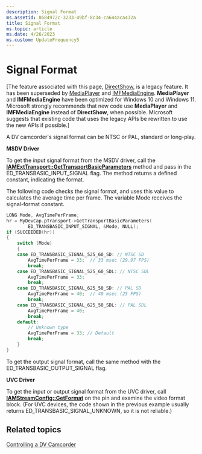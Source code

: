 ```yaml
---
description: Signal Format
ms.assetid: 8684972c-3233-49bf-8c34-ca644aca432a
title: Signal Format
ms.topic: article
ms.date: 4/26/2023
ms.custom: UpdateFrequency5
---
```


# Signal Format

\[The feature associated with this page, [DirectShow](/windows/win32/directshow/directshow), is a legacy feature. It has been superseded by [MediaPlayer](/uwp/api/Windows.Media.Playback.MediaPlayer) and [IMFMediaEngine](/windows/win32/api/mfmediaengine/nn-mfmediaengine-imfmediaengine). **MediaPlayer** and **IMFMediaEngine** have been optimized for Windows 10 and Windows 11. Microsoft strongly recommends that new code use **MediaPlayer** and **IMFMediaEngine** instead of **DirectShow**, when possible. Microsoft suggests that existing code that uses the legacy APIs be rewritten to use the new APIs if possible.\]

A DV camcorder's signal format can be NTSC or PAL, standard or long-play.

**MSDV Driver**

To get the input signal format from the MSDV driver, call the [**IAMExtTransport::GetTransportBasicParameters**](/windows/desktop/api/Strmif/nf-strmif-iamexttransport-gettransportbasicparameters) method and pass in the ED\_TRANSBASIC\_INPUT\_SIGNAL flag. The method returns a defined constant, indicating the format.

The following code checks the signal format, and uses this value to calculates the average time per frame. The variable Mode receives the signal-format constant.


```C++
LONG Mode, AvgTimePerFrame;
hr = MyDevCap.pTransport->GetTransportBasicParameters(
        ED_TRANSBASIC_INPUT_SIGNAL, &Mode, NULL);
if (SUCCEEDED(hr))
{
    switch (Mode)
    {
    case ED_TRANSBASIC_SIGNAL_525_60_SD: // NTSC SD
        AvgTimePerFrame = 33;  // 33 msec (29.97 FPS)
        break;
    case ED_TRANSBASIC_SIGNAL_525_60_SDL: // NTSC SDL
        AvgTimePerFrame = 33;  
        break;
    case ED_TRANSBASIC_SIGNAL_625_50_SD: // PAL SD
        AvgTimePerFrame = 40;  // 40 msec (25 FPS)
        break;
    case ED_TRANSBASIC_SIGNAL_625_50_SDL: // PAL SDL
        AvgTimePerFrame = 40;  
        break;
    default: 
        // Unknown type
        AvgTimePerFrame = 33; // Default
        break;
    }
}
```



To get the output signal format, call the same method with the ED\_TRANSBASIC\_OUTPUT\_SIGNAL flag.

**UVC Driver**

To get the input or output signal format from the UVC driver, call [**IAMStreamConfig::GetFormat**](/windows/desktop/api/Strmif/nf-strmif-iamstreamconfig-getformat) on the pin and examine the video format block. (For UVC devices, the code shown in the previous example usually returns ED\_TRANSBASIC\_SIGNAL\_UNKNOWN, so it is not reliable.)

## Related topics

<dl> <dt>

[Controlling a DV Camcorder](controlling-a-dv-camcorder.md)
</dt> </dl>

 

 



